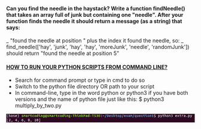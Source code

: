 #### Can you find the needle in the haystack? Write a function findNeedle() that takes an array full of junk but containing one "needle". After your function finds the needle it should return a message (as a string) that says:

_ "found the needle at position " plus the index it found the needle, so: _
find_needle(['hay', 'junk', 'hay', 'hay', 'moreJunk', 'needle', 'randomJunk'])
should return "found the needle at position 5"

#### [HOW TO RUN YOUR PYTHON SCRIPTS FROM COMMAND LINE?](https://docs.python.org/3/faq/windows.html)
* Search for command prompt or type in cmd to do so
* Switch to the python file directory OR path to your script
* In command-line, type in the word python or python3 if you have both versions and the name of python file just like this: $ python3 multiply_by_two.py

![Run Python Script](https://github.com/MishiCodes/Python/blob/master/1.%20Python%20Lists/Images/Screenshot%20from%202019-12-05%2004-57-09.png)
